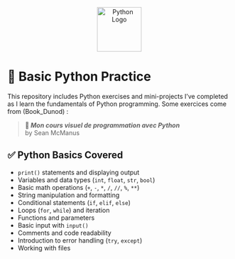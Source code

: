 <p align="center">
  <img src="https://upload.wikimedia.org/wikipedia/commons/c/c3/Python-logo-notext.svg" alt="Python Logo" width="100">
</p>

# 🐍 Basic Python Practice

This repository includes Python exercises and mini-projects I’ve completed as I learn the fundamentals of Python programming. Some exercices come from (Book_Dunod) :
> **📘 _Mon cours visuel de programmation avec Python_**  
> by Sean McManus

## ✅ Python Basics Covered

- `print()` statements and displaying output
- Variables and data types (`int`, `float`, `str`, `bool`)
- Basic math operations (`+`, `-`, `*`, `/`, `//`, `%`, `**`)
- String manipulation and formatting
- Conditional statements (`if`, `elif`, `else`)
- Loops (`for`, `while`) and iteration
- Functions and parameters
- Basic input with `input()`
- Comments and code readability
- Introduction to error handling (`try`, `except`)
- Working with files